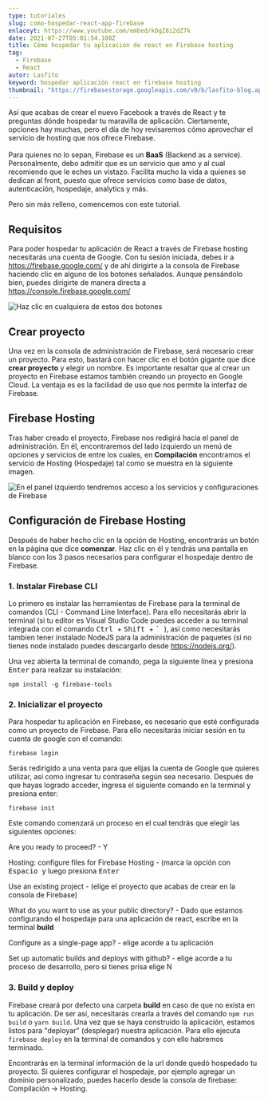 ```yaml
---
type: tutoriales
slug: como-hospedar-react-app-firebase
enlaceyt: https://www.youtube.com/embed/kOgZ8i2dZ7k
date: 2021-07-27T05:01:54.100Z
title: Cómo hospedar tu aplicación de react en Firebase hosting
tag:
  - Firebase
  - React
autor: Lasfito
keyword: hospedar aplicación react en firebase hosting
thumbnail: "https://firebasestorage.googleapis.com/v0/b/lasfito-blog.appspot.com/o/thumbnail.png?alt=media&token=31379eb4-e89a-4be2-8568-b4b3892c0c5c"
---
```


Así que acabas de crear el nuevo Facebook a través de React y te preguntas dónde hospedar tu maravilla de aplicación. Ciertamente, opciones hay muchas, pero el día de hoy revisaremos cómo aprovechar el servicio de hosting que nos ofrece Firebase. \
\
Para quienes no lo sepan, Firebase es un **BaaS** (Backend as a service). Personalmente, debo admitir que es un servicio que amo y al cual recomiendo que le eches un vistazo. Facilita mucho la vida a quienes se dedican al front, puesto que ofrece servicios como base de datos, autenticación, hospedaje, analytics y más.

Pero sin más relleno, comencemos con este tutorial.

## Requisitos

Para poder hospedar tu aplicación de React a través de Firebase hosting necesitarás una cuenta de Google. Con tu sesión iniciada, debes ir a <https://firebase.google.com/> y de ahí dirigirte a la consola de Firebase haciendo clic en alguno de los botones señalados. Aunque pensándolo bien, puedes dirigirte de manera directa a <https://console.firebase.google.com/>

![](/assets/inicio-firebase.png "Haz clic en cualquiera de estos dos botones")

## Crear proyecto

Una vez en la consola de administración de Firebase, será necesario crear un proyecto. Para esto, bastará con hacer clic en el botón gigante que dice **crear proyecto** y elegir un nombre. Es importante resaltar que al crear un proyecto en Firebase estamos también creando un proyecto en Google Cloud. La ventaja es es la facilidad de uso que nos permite la interfaz de Firebase.

## Firebase Hosting

Tras haber creado el proyecto, Firebase nos redigirá hacia el panel de administración. En él, encontraremos del lado izquierdo un menú de opciones y servicios de entre los cuales, en **Compilación** encontramos el servicio de Hosting (Hospedaje) tal como se muestra en la siguiente imagen.

![](/assets/panel-hosting-firebase.png "En el panel izquierdo tendremos acceso a los servicios y configuraciones de Firebase")

## Configuración de Firebase Hosting

Después de haber hecho clic en la opción de Hosting, encontrarás un botón en la página que dice **comenzar**. Haz clic en él y tendrás una pantalla en blanco con los 3 pasos necesarios para configurar el hospedaje dentro de Firebase.

### 1. Instalar Firebase CLI

Lo primero es instalar las herramientas de Firebase para la terminal de comandos (CLI - Command Line Interface). Para ello necesitarás abrir la terminal (si tu editor es Visual Studio Code puedes acceder a su terminal integrada con el comando <kbd> Ctrl </kbd> + <kbd> Shift </kbd> + <kbd> ` </kbd>), así como necesitarás tambien tener instalado NodeJS para la administración de paquetes (si no tienes node instalado puedes descargarlo desde <https://nodejs.org/>).

Una vez abierta la terminal de comando, pega la siguiente línea y presiona <kbd>Enter</kbd> para realizar su instalación:

`npm install -g firebase-tools`

### 2. Inicializar el proyecto

Para hospedar tu aplicación en Firebase, es necesario que esté configurada como un proyecto de Firebase. Para ello necesitarás iniciar sesión en tu cuenta de google con el comando:

`firebase login`

Serás redirigido a una venta para que elijas la cuenta de Google que quieres utilizar, así como ingresar tu contraseña según sea necesario. Después de que hayas logrado acceder, ingresa el siguiente comando en la terminal y presiona enter:

`firebase init`

Este comando comenzará un proceso en el cual tendrás que elegir las siguientes opciones:

Are you ready to proceed? - Y

Hosting: configure files for Firebase Hosting - (marca la opción con <kbd> Espacio </kbd> y luego presiona <kbd> Enter </kbd>

Use an existing project - (elige el proyecto que acabas de crear en la consola de Firebase)

What do you want to use as your public directory? - Dado que estamos configurando el hospedaje para una aplicación de react, escribe en la terminal **build**

Configure as a single-page app? - elige acorde a tu aplicación

Set up automatic builds and deploys with github? - elige acorde a tu proceso de desarrollo, pero si tienes prisa elige N

### 3. Build y deploy

Firebase creará por defecto una carpeta **build** en caso de que no exista en tu aplicación. De ser así, necesitarás crearla a través del comando `npm run build` o `yarn build`. Una vez que se haya construido la aplicación, estamos listos para "deployar" (desplegar) nuestra aplicación. Para ello ejecuta `firebase deploy` en la terminal de comandos y con ello habremos terminado.

Encontrarás en la terminal información de la url donde quedó hospedado tu proyecto. Si quieres configurar el hospedaje, por ejemplo agregar un dominio personalizado, puedes hacerlo desde la consola de firebase: Compilación -> Hosting.
